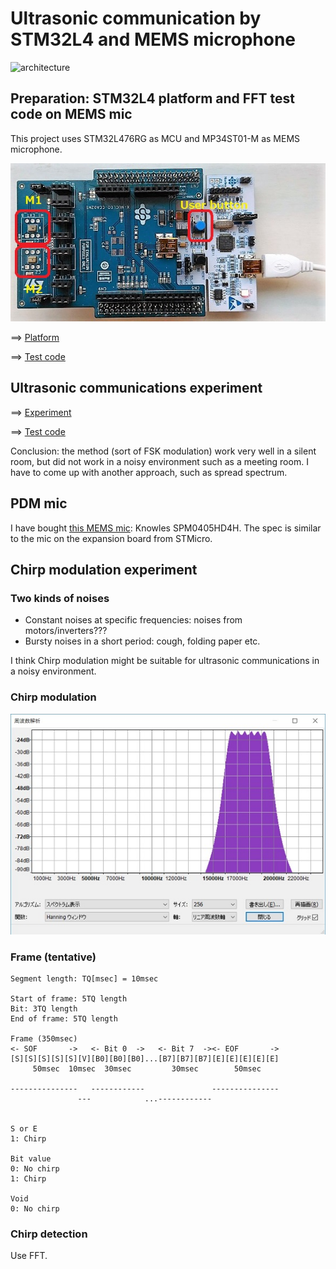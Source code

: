 # Ultrasonic communication by STM32L4 and MEMS microphone

![architecture](https://docs.google.com/drawings/d/e/2PACX-1vR1KKp2QeL_SmrnUsTl5zcwddQToPJmnSBHFnxiw78y3_3mjA7EzNl2iNcUA5aOW_jRAQapTNji-eJ7/pub?w=2268&h=567)

## Preparation: STM32L4 platform and FFT test code on MEMS mic

This project uses STM32L476RG as MCU and MP34ST01-M as MEMS microphone.

![platform](./doc/MEMSMIC_expansion_board.jpg)

==> [Platform](PLATFORM.md)

==> [Test code](./basic)

## Ultrasonic communications experiment

==> [Experiment](EXPERIMENT.md)

==> [Test code](./ultracom)

Conclusion: the method (sort of FSK modulation) work very well in a silent room, but did not work in a noisy environment such as a meeting room. I have to come up with another approach, such as spread spectrum.

## PDM mic

I have bought [this MEMS mic](http://akizukidenshi.com/catalog/g/gM-05577/): Knowles SPM0405HD4H. The spec is similar to the mic on the expansion board from STMicro.

## Chirp modulation experiment

### Two kinds of noises

- Constant noises at specific frequencies: noises from motors/inverters???
- Bursty noises in a short period: cough, folding paper etc.

I think Chirp modulation might be suitable for ultrasonic communications in a noisy environment.

### Chirp modulation

![Chirp](./doc/Chirp.jpg)

### Frame (tentative)

```
Segment length: TQ[msec] = 10msec

Start of frame: 5TQ length
Bit: 3TQ length
End of frame: 5TQ length

Frame (350msec)
<- SOF       ->   <- Bit 0  ->   <- Bit 7  -><- EOF       ->
[S][S][S][S][S][V][B0][B0][B0]...[B7][B7][B7][E][E][E][E][E]
     50msec  10msec  30msec         30msec        50msec

---------------   ------------               ---------------
               ---            ...------------


S or E
1: Chirp

Bit value
0: No chirp
1: Chirp

Void
0: No chirp
```

### Chirp detection

Use FFT.

